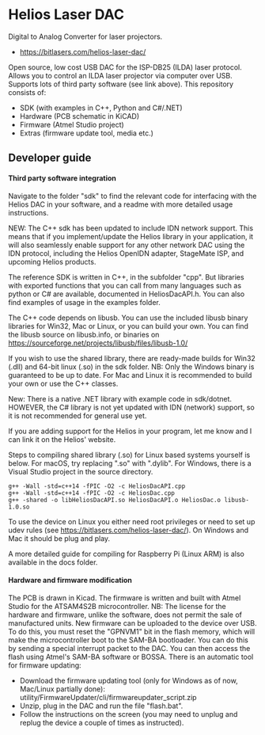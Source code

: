 # Helios Laser DAC
Digital to Analog Converter for laser projectors.

* https://bitlasers.com/helios-laser-dac/

Open source, low cost USB DAC for the ISP-DB25 (ILDA) laser protocol. Allows you to control an ILDA laser projector via computer over USB. Supports lots of third party software (see link above). This repository consists of:
* SDK (with examples in C++, Python and C#/.NET)
* Hardware (PCB schematic in KiCAD)
* Firmware (Atmel Studio project)
* Extras (firmware update tool, media etc.)

## Developer guide

#### Third party software integration

Navigate to the folder "sdk" to find the relevant code for interfacing with the Helios DAC in your software, and a readme with more detailed usage instructions. 

NEW: The C++ sdk has been updated to include IDN network support. This means that if you implement/update the Helios library in your application, it will also seamlessly enable support for any other network DAC using the IDN protocol, including the Helios OpenIDN adapter, StageMate ISP, and upcoming Helios products.

The reference SDK is written in C++, in the subfolder "cpp". But libraries with exported functions that you can call from many languages such as python or C# are available, documented in HeliosDacAPI.h. You can also find examples of usage in the examples folder.

The C++ code depends on libusb. You can use the included libusb binary libraries for Win32, Mac or Linux, or you can build your own. You can find the libusb source on libusb.info, or binaries on https://sourceforge.net/projects/libusb/files/libusb-1.0/

If you wish to use the shared library, there are ready-made builds for Win32 (.dll) and 64-bit linux (.so) in the sdk folder. NB: Only the Windows binary is guaranteed to be up to date. For Mac and Linux it is recommended to build your own or use the C++ classes.

New: There is a native .NET library with example code in sdk/dotnet. HOWEVER, the C# library is not yet updated with IDN (network) support, so it is not recommended for general use yet.

If you are adding support for the Helios in your program, let me know and I can link it on the Helios' website.

Steps to compiling shared library (.so) for Linux based systems yourself is below. For macOS, try replacing ".so" with ".dylib". For Windows, there is a Visual Studio project in the source directory.

```shell
g++ -Wall -std=c++14 -fPIC -O2 -c HeliosDacAPI.cpp
g++ -Wall -std=c++14 -fPIC -O2 -c HeliosDac.cpp
g++ -shared -o libHeliosDacAPI.so HeliosDacAPI.o HeliosDac.o libusb-1.0.so
```
To use the device on Linux you either need root privileges or need to set up udev rules (see https://bitlasers.com/helios-laser-dac/). On Windows and Mac it should be plug and play.

A more detailed guide for compiling for Raspberry Pi (Linux ARM) is also available in the docs folder.

#### Hardware and firmware modification

The PCB is drawn in Kicad. The firmware is written and built with Atmel Studio for the ATSAM4S2B microcontroller.
NB: The license for the hardware and firmware, unlike the software, does not permit the sale of manufactured units.
New firmware can be uploaded to the device over USB. To do this, you must reset the "GPNVM1" bit in the flash memory, which will make the microcontroller boot to the SAM-BA bootloader. You can do this by sending a special interrupt packet to the DAC. You can then access the flash using Atmel's SAM-BA software or BOSSA. There is an automatic tool for firmware updating:

* Download the firmware updating tool (only for Windows as of now, Mac/Linux partially done): utility/FirmwareUpdater/cli/firmwareupdater_script.zip
* Unzip, plug in the DAC and run the file "flash.bat".
* Follow the instructions on the screen (you may need to unplug and replug the device a couple of times as instructed).
